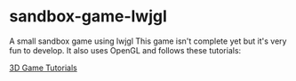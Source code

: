 # sandbox-game-lwjgl
A small sandbox game using lwjgl
This game isn't complete yet but it's very fun to develop. It also uses OpenGL and follows these tutorials:

[3D Game Tutorials](https://www.youtube.com/watch?v=VS8wlS9hF8E&list=PLRIWtICgwaX0u7Rf9zkZhLoLuZVfUksDP)

